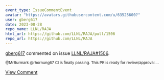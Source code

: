 ```yaml
---
event_type: IssueCommentEvent
avatar: "https://avatars.githubusercontent.com/u/63525600?"
user: gberg617
date: 2023-08-28
repo_name: LLNL/RAJA
html_url: https://github.com/LLNL/RAJA/pull/1506
repo_url: https://github.com/LLNL/RAJA
---
```


<a href='https://github.com/gberg617' target='_blank'>gberg617</a> commented on issue <a href='https://github.com/LLNL/RAJA/pull/1506' target='_blank'>LLNL/RAJA#1506</a>.

<small>@MrBurmark @rhornung67 CI is finally passing.  This PR is ready for review/approval....</small>

<a href='https://github.com/LLNL/RAJA/pull/1506' target='_blank'>View Comment</a>
